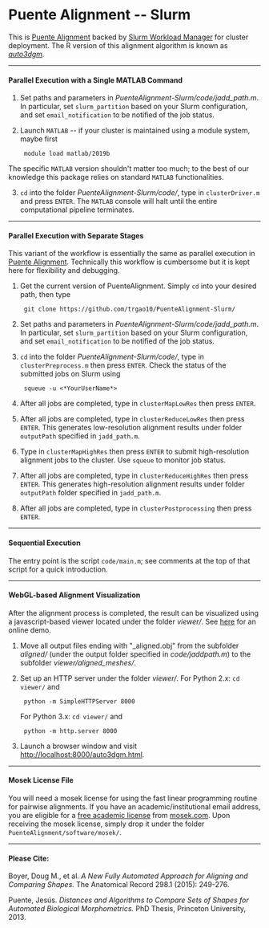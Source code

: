 # Puente Alignment -- Slurm
This is [Puente Alignment](https://github.com/trgao10/PuenteAlignment) backed by [Slurm Workload Manager](https://slurm.schedmd.com/overview.html) for cluster deployment. The R version of this alignment algorithm is known as [*auto3dgm*](https://stat.duke.edu/~sayan/auto3dgm/).

-----------
#### Parallel Execution with a Single MATLAB Command

1. Set paths and parameters in *PuenteAlignment-Slurm/code/jadd_path.m*. In particular, set `slurm_partition` based on your Slurm configuration, and set `email_notification` to be notified of the job status.

2. Launch `MATLAB` -- if your cluster is maintained using a module system, maybe first

        module load matlab/2019b


The specific `MATLAB` version shouldn't matter too much; to the best of our knowledge this package relies on standard `MATLAB` functionalities.

3. `cd` into the folder *PuenteAlignment-Slurm/code/*, type in `clusterDriver.m` and press `ENTER`. The `MATLAB` console will halt until the entire computational pipeline terminates.

-----------
#### Parallel Execution with Separate Stages
This variant of the workflow is essentially the same as parallel execution in [Puente Alignment](https://github.com/trgao10/PuenteAlignment). Technically this workflow is cumbersome but it is kept here for flexibility and debugging.

1. Get the current version of PuenteAlignment. Simply `cd` into your desired path, then type

        git clone https://github.com/trgao10/PuenteAlignment-Slurm/

2. Set paths and parameters in *PuenteAlignment-Slurm/code/jadd_path.m*. In particular, set `slurm_partition` based on your Slurm configuration, and set `email_notification` to be notified of the job status.
3. `cd` into the folder *PuenteAlignment-Slurm/code/*, type in `clusterPreprocess.m` then press `ENTER`. Check the status of the submitted jobs on Slurm using

        squeue -u <*YourUserName*>

4. After all jobs are completed, type in `clusterMapLowRes` then press `ENTER`.
5. After all jobs are completed, type in `clusterReduceLowRes` then press `ENTER`. This generates low-resolution alignment results under folder `outputPath` specified in `jadd_path.m`.
6. Type in `clusterMapHighRes` then press `ENTER` to submit high-resolution alignment jobs to the cluster. Use `squeue` to monitor job status.
7. After all jobs are completed, type in `clusterReduceHighRes` then press `ENTER`. This generates high-resolution alignment results under folder `outputPath` folder specified in ```jadd_path.m```.
8. After all jobs are completed, type in `clusterPostprocessing` then press `ENTER`.

-----------
#### Sequential Execution
The entry point is the script `code/main.m`; see comments at the top of that script for a quick introduction. 

-----------
#### WebGL-based Alignment Visualization
After the alignment process is completed, the result can be visualized using a javascript-based viewer located under the folder *viewer/*. See [here](http://www.math.duke.edu/~trgao10/research/auto3dgm.html) for an online demo.

1. Move all output files ending with "_aligned.obj" from the subfolder *aligned/* (under the output folder specified in *code/jaddpath.m*) to the subfolder *viewer/aligned_meshes/*.
2. Set up an HTTP server under the folder *viewer/*. 
    For Python 2.x: `cd viewer/` and 

        python -m SimpleHTTPServer 8000

     For Python 3.x: `cd viewer/` and 

        python -m http.server 8000

3. Launch a browser window and visit [http://localhost:8000/auto3dgm.html](http://localhost:8000/auto3dgm.html).

-----------
#### Mosek License File
You will need a mosek license for using the fast linear programming routine for pairwise alignments. If you have an academic/institutional email address, you are eligible for a [free academic license](https://www.mosek.com/resources/academic-license) from [mosek.com](https://www.mosek.com/). Upon receiving the mosek license, simply drop it under the folder `PuenteAlignment/software/mosek/`.

-----------
#### Please Cite:

Boyer, Doug M., et al. *A New Fully Automated Approach for Aligning and Comparing Shapes.* The Anatomical Record 298.1 (2015): 249-276.

Puente, Jesús. *Distances and Algorithms to Compare Sets of Shapes for Automated Biological Morphometrics.* PhD Thesis, Princeton University, 2013.
